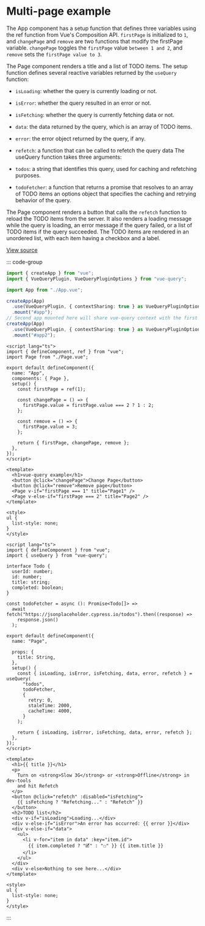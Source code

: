 # Multi-page example

The App component has a setup function that defines three variables using the ref function from Vue's Composition API. `firstPage` is initialized to `1`, and `changePage` and `remove` are two functions that modify the firstPage variable. `changePage` toggles the `firstPage` value `between 1 and 2`, and `remove` sets the `firstPage value to 3`.

The Page component renders a title and a list of TODO items. The setup function defines several reactive variables returned by the `useQuery` function:

- `isLoading`: whether the query is currently loading or not.

- `isError`: whether the query resulted in an error or not.

- `isFetching`: whether the query is currently fetching data or not.

- `data`: the data returned by the query, which is an array of TODO items.

- `error`: the error object returned by the query, if any.

- `refetch`: a function that can be called to refetch the query data
The useQuery function takes three arguments:

- `todos`: a string that identifies this query, used for caching and refetching purposes.

- `todoFetcher`: a function that returns a promise that resolves to an array of TODO items
an options object that specifies the caching and retrying behavior of the query.

The Page component renders a button that calls the `refetch` function to reload the TODO items from the server. It also renders a loading message while the query is loading, an error message if the query failed, or a list of TODO items if the query succeeded. The TODO items are rendered in an unordered list, with each item having a checkbox and a label.

[View source](https://github.com/DamianOsipiuk/vue-query/tree/main/examples/multi-page)

::: code-group

```ts [src/main.ts]
import { createApp } from "vue";
import { VueQueryPlugin, VueQueryPluginOptions } from "vue-query";

import App from "./App.vue";

createApp(App)
  .use(VueQueryPlugin, { contextSharing: true } as VueQueryPluginOptions)
  .mount("#app");
// Second app mounted here will share vue-query context with the first app - click refresh to refresh both apps state
createApp(App)
  .use(VueQueryPlugin, { contextSharing: true } as VueQueryPluginOptions)
  .mount("#app2");
```

```vue [src/App.vue]
<script lang="ts">
import { defineComponent, ref } from "vue";
import Page from "./Page.vue";

export default defineComponent({
  name: "App",
  components: { Page },
  setup() {
    const firstPage = ref(1);

    const changePage = () => {
      firstPage.value = firstPage.value === 2 ? 1 : 2;
    };

    const remove = () => {
      firstPage.value = 3;
    };

    return { firstPage, changePage, remove };
  },
});
</script>

<template>
  <h1>vue-query example</h1>
  <button @click="changePage">Change Page</button>
  <button @click="remove">Remove page</button>
  <Page v-if="firstPage === 1" title="Page1" />
  <Page v-else-if="firstPage === 2" title="Page2" />
</template>

<style>
ul {
  list-style: none;
}
</style>

```

```vue [src/Page.vue]
<script lang="ts">
import { defineComponent } from "vue";
import { useQuery } from "vue-query";

interface Todo {
  userId: number;
  id: number;
  title: string;
  completed: boolean;
}

const todoFetcher = async (): Promise<Todo[]> =>
  await fetch("https://jsonplaceholder.cypress.io/todos").then((response) =>
    response.json()
  );

export default defineComponent({
  name: "Page",

  props: {
    title: String,
  },
  setup() {
    const { isLoading, isError, isFetching, data, error, refetch } = useQuery(
      "todos",
      todoFetcher,
      {
        retry: 0,
        staleTime: 2000,
        cacheTime: 4000,
      }
    );

    return { isLoading, isError, isFetching, data, error, refetch };
  },
});
</script>

<template>
  <h1>{{ title }}</h1>
  <p>
    Turn on <strong>Slow 3G</strong> or <strong>Offline</strong> in dev-tools
    and hit Refetch
  </p>
  <button @click="refetch" :disabled="isFetching">
    {{ isFetching ? "Refetching..." : "Refetch" }}
  </button>
  <h2>TODO list</h2>
  <div v-if="isLoading">Loading...</div>
  <div v-else-if="isError">An error has occurred: {{ error }}</div>
  <div v-else-if="data">
    <ul>
      <li v-for="item in data" :key="item.id">
        {{ item.completed ? "🗹" : "☐" }} {{ item.title }}
      </li>
    </ul>
  </div>
  <div v-else>Nothing to see here...</div>
</template>

<style>
ul {
  list-style: none;
}
</style>
```
:::